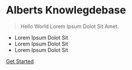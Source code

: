# Alberts Knowlegdebase


> Hello World Lorem Ipsum Dolot Sit Amet.

- Lorem Ipsum Dolot Sit
- Lorem Ipsum Dolot Sit
- Lorem Ipsum Dolot Sit

[Get Started](#docsify)